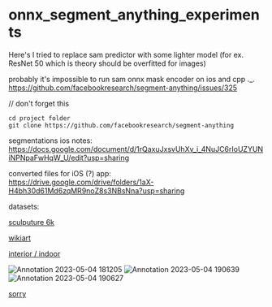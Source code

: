 # onnx_segment_anything_experiments
Here's I tried to replace sam predictor with some lighter model (for ex. ResNet 50 which is theory should be overfitted for images)

probably it's impossible to run sam onnx mask encoder on ios and cpp ._. <br /> 
https://github.com/facebookresearch/segment-anything/issues/325


// don't forget this  <br /> 

```
cd project folder 
git clone https://github.com/facebookresearch/segment-anything
```


segmentations ios notes: <br /> 
https://docs.google.com/document/d/1rQaxuJxsvUhXv_i_4NuJC6rIoUZYUNiNPNpaFwHqW_U/edit?usp=sharing

converted files for iOS (?) app: <br /> 
https://drive.google.com/drive/folders/1aX-H4bh30d61Md6zqMR9noZ8s3NBsNna?usp=sharing

datasets:

[sculputure 6k](https://www.robots.ox.ac.uk/~vgg/data/sculptures6k/)

[wikiart](https://github.com/cs-chan/ArtGAN/tree/master/WikiArt%20Dataset)

[interior / indoor](https://www.kaggle.com/datasets/itsahmad/indoor-scenes-cvpr-2019)

![Annotation 2023-05-04 181205](https://user-images.githubusercontent.com/36921178/236265572-8d8262ea-e896-4036-8254-466b1d971731.png)
![Annotation 2023-05-04 190639](https://user-images.githubusercontent.com/36921178/236265600-89c569cc-56cf-43ea-9454-f069a226cd38.png)
![Annotation 2023-05-04 190627](https://user-images.githubusercontent.com/36921178/236265735-86c3c15d-de56-42ef-8715-819ed24f09e2.png)

[sorry](https://www.youtube.com/watch?v=fRh_vgS2dFE)
